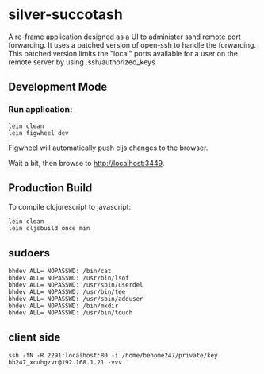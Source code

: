 # silver-succotash

A [re-frame](https://github.com/Day8/re-frame) application designed as a UI to administer sshd remote port forwarding.
It uses a patched version of open-ssh to handle the forwarding. This patched version limits the "local" ports available for a user on the remote server by using .ssh/authorized_keys

## Development Mode

### Run application:

```
lein clean
lein figwheel dev
```

Figwheel will automatically push cljs changes to the browser.

Wait a bit, then browse to [http://localhost:3449](http://localhost:3449).

## Production Build


To compile clojurescript to javascript:

```
lein clean
lein cljsbuild once min
```
## sudoers

```
bhdev ALL= NOPASSWD: /bin/cat
bhdev ALL= NOPASSWD: /usr/bin/lsof
bhdev ALL= NOPASSWD: /usr/sbin/userdel
bhdev ALL= NOPASSWD: /usr/bin/tee
bhdev ALL= NOPASSWD: /usr/sbin/adduser
bhdev ALL= NOPASSWD: /bin/mkdir
bhdev ALL= NOPASSWD: /usr/bin/touch
```

## client side
```
ssh -fN -R 2291:localhost:80 -i /home/behome247/private/key bh247_xcuhgzvr@192.168.1.21 -vvv
```